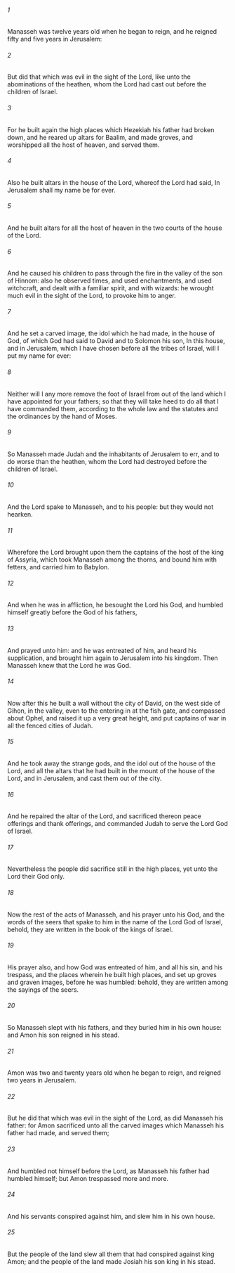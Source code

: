 ###### 1
Manasseh was twelve years old when he began to reign, and he reigned fifty and five years in Jerusalem:

###### 2
But did that which was evil in the sight of the Lord, like unto the abominations of the heathen, whom the Lord had cast out before the children of Israel.

###### 3
For he built again the high places which Hezekiah his father had broken down, and he reared up altars for Baalim, and made groves, and worshipped all the host of heaven, and served them.

###### 4
Also he built altars in the house of the Lord, whereof the Lord had said, In Jerusalem shall my name be for ever.

###### 5
And he built altars for all the host of heaven in the two courts of the house of the Lord.

###### 6
And he caused his children to pass through the fire in the valley of the son of Hinnom: also he observed times, and used enchantments, and used witchcraft, and dealt with a familiar spirit, and with wizards: he wrought much evil in the sight of the Lord, to provoke him to anger.

###### 7
And he set a carved image, the idol which he had made, in the house of God, of which God had said to David and to Solomon his son, In this house, and in Jerusalem, which I have chosen before all the tribes of Israel, will I put my name for ever:

###### 8
Neither will I any more remove the foot of Israel from out of the land which I have appointed for your fathers; so that they will take heed to do all that I have commanded them, according to the whole law and the statutes and the ordinances by the hand of Moses.

###### 9
So Manasseh made Judah and the inhabitants of Jerusalem to err, and to do worse than the heathen, whom the Lord had destroyed before the children of Israel.

###### 10
And the Lord spake to Manasseh, and to his people: but they would not hearken.

###### 11
Wherefore the Lord brought upon them the captains of the host of the king of Assyria, which took Manasseh among the thorns, and bound him with fetters, and carried him to Babylon.

###### 12
And when he was in affliction, he besought the Lord his God, and humbled himself greatly before the God of his fathers,

###### 13
And prayed unto him: and he was entreated of him, and heard his supplication, and brought him again to Jerusalem into his kingdom. Then Manasseh knew that the Lord he was God.

###### 14
Now after this he built a wall without the city of David, on the west side of Gihon, in the valley, even to the entering in at the fish gate, and compassed about Ophel, and raised it up a very great height, and put captains of war in all the fenced cities of Judah.

###### 15
And he took away the strange gods, and the idol out of the house of the Lord, and all the altars that he had built in the mount of the house of the Lord, and in Jerusalem, and cast them out of the city.

###### 16
And he repaired the altar of the Lord, and sacrificed thereon peace offerings and thank offerings, and commanded Judah to serve the Lord God of Israel.

###### 17
Nevertheless the people did sacrifice still in the high places, yet unto the Lord their God only.

###### 18
Now the rest of the acts of Manasseh, and his prayer unto his God, and the words of the seers that spake to him in the name of the Lord God of Israel, behold, they are written in the book of the kings of Israel.

###### 19
His prayer also, and how God was entreated of him, and all his sin, and his trespass, and the places wherein he built high places, and set up groves and graven images, before he was humbled: behold, they are written among the sayings of the seers.

###### 20
So Manasseh slept with his fathers, and they buried him in his own house: and Amon his son reigned in his stead.

###### 21
Amon was two and twenty years old when he began to reign, and reigned two years in Jerusalem.

###### 22
But he did that which was evil in the sight of the Lord, as did Manasseh his father: for Amon sacrificed unto all the carved images which Manasseh his father had made, and served them;

###### 23
And humbled not himself before the Lord, as Manasseh his father had humbled himself; but Amon trespassed more and more.

###### 24
And his servants conspired against him, and slew him in his own house.

###### 25
But the people of the land slew all them that had conspired against king Amon; and the people of the land made Josiah his son king in his stead.

